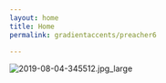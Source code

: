 ```yaml
---
layout: home
title: Home
permalink: gradientaccents/preacher6

---
```


![2019-08-04-345512.jpg_large](https://cassandarah.github.io/gradientaccents//assets/2019-08-04-345512.jpg_large)
<!-- No need to edit this file, change the values in the config instead, and create posts and pages -->